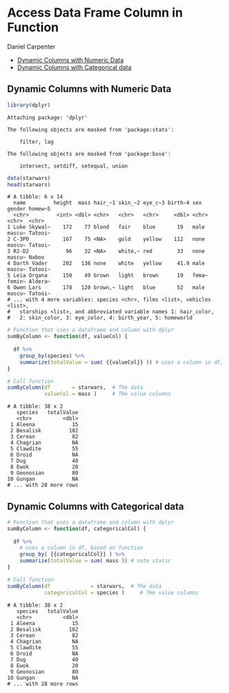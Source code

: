 Access Data Frame Column in Function
================
Daniel Carpenter

-   <a href="#dynamic-columns-with-numeric-data"
    id="toc-dynamic-columns-with-numeric-data">Dynamic Columns with Numeric
    Data</a>
-   <a href="#dynamic-columns-with-categorical-data"
    id="toc-dynamic-columns-with-categorical-data">Dynamic Columns with
    Categorical data</a>

## Dynamic Columns with Numeric Data

``` r
library(dplyr)
```


    Attaching package: 'dplyr'

    The following objects are masked from 'package:stats':

        filter, lag

    The following objects are masked from 'package:base':

        intersect, setdiff, setequal, union

``` r
data(starwars)
head(starwars)
```

    # A tibble: 6 x 14
      name         height  mass hair_~1 skin_~2 eye_c~3 birth~4 sex   gender homew~5
      <chr>         <int> <dbl> <chr>   <chr>   <chr>     <dbl> <chr> <chr>  <chr>  
    1 Luke Skywal~    172    77 blond   fair    blue       19   male  mascu~ Tatooi~
    2 C-3PO           167    75 <NA>    gold    yellow    112   none  mascu~ Tatooi~
    3 R2-D2            96    32 <NA>    white,~ red        33   none  mascu~ Naboo  
    4 Darth Vader     202   136 none    white   yellow     41.9 male  mascu~ Tatooi~
    5 Leia Organa     150    49 brown   light   brown      19   fema~ femin~ Aldera~
    6 Owen Lars       178   120 brown,~ light   blue       52   male  mascu~ Tatooi~
    # ... with 4 more variables: species <chr>, films <list>, vehicles <list>,
    #   starships <list>, and abbreviated variable names 1: hair_color,
    #   2: skin_color, 3: eye_color, 4: birth_year, 5: homeworld

``` r
# Function that uses a dataframe and column with dplyr
sumByColumn <- function(df, valueCol) {
  
  df %>%
    group_by(species) %>%
    summarize(totalValue = sum( {{valueCol}} )) # uses a column in df, based on function
}

# Call function 
sumByColumn(df       = starwars,  # The data
            valueCol = mass )     # THe value columns
```

    # A tibble: 38 x 2
       species   totalValue
       <chr>          <dbl>
     1 Aleena            15
     2 Besalisk         102
     3 Cerean            82
     4 Chagrian          NA
     5 Clawdite          55
     6 Droid             NA
     7 Dug               40
     8 Ewok              20
     9 Geonosian         80
    10 Gungan            NA
    # ... with 28 more rows

## Dynamic Columns with Categorical data

``` r
# Function that uses a dataframe and column with dplyr
sumByColumn <- function(df, categoricalCol) {
  
  df %>%
    # uses a column in df, based on function
    group_by( {{categoricalCol}} ) %>%
    summarize(totalValue = sum( mass )) # note static
}

# Call function 
sumByColumn(df             = starwars,  # The data
            categoricalCol = species )     # THe value columns
```

    # A tibble: 38 x 2
       species   totalValue
       <chr>          <dbl>
     1 Aleena            15
     2 Besalisk         102
     3 Cerean            82
     4 Chagrian          NA
     5 Clawdite          55
     6 Droid             NA
     7 Dug               40
     8 Ewok              20
     9 Geonosian         80
    10 Gungan            NA
    # ... with 28 more rows
